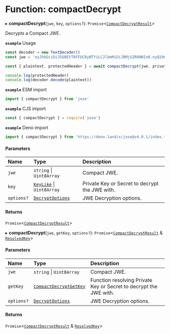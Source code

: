 # Function: compactDecrypt

▸ **compactDecrypt**(`jwe`, `key`, `options?`): `Promise`<[`CompactDecryptResult`](../interfaces/types.CompactDecryptResult.md)\>

Decrypts a Compact JWE.

**`example`** Usage
```js
const decoder = new TextDecoder()
const jwe = 'eyJhbGciOiJSU0EtT0FFUC0yNTYiLCJlbmMiOiJBMjU2R0NNIn0.nyQ19eq9ogh9wA7fFtnI2oouzy5_8b5DeLkoRMfi2yijgfTs2zEnayCEofz_qhnL-nwszabd9qUeHv0-IwvhhJJS7GUJOU3ikiIe42qcIAFme1A_Fo9CTxw4XTOy-I5qanl8So91u6hwfyN1VxAqVLsSE7_23EC-gfGEg_5znew9PyXXsOIE-K_HH7IQowRrlZ1X_bM_Liu53RzDpLDvRz59mp3S8L56YqpM8FexFGTGpEaoTcEIst375qncYt3-79IVR7gZN1RWsWgjPatfvVbnh74PglQcATSf3UUhaW0OAKn6q7r3PDx6DIKQ35bgHQg5QopuN00eIfLQL2trGw.W3grIVj5HVuAb76X.6PcuDe5D6ttWFYyv0oqqdDXfI2R8wBg1F2Q80UUA_Gv8eEimNWfxIWdLxrjzgQGSvIhxmFKuLM0.a93_Ug3uZHuczj70Zavx8Q'

const { plaintext, protectedHeader } = await compactDecrypt(jwe, privateKey)

console.log(protectedHeader)
console.log(decoder.decode(plaintext))
```

**`example`** ESM import
```js
import { compactDecrypt } from 'jose'
```

**`example`** CJS import
```js
const { compactDecrypt } = require('jose')
```

**`example`** Deno import
```js
import { compactDecrypt } from 'https://deno.land/x/jose@v4.0.1/index.ts'
```

#### Parameters

| Name | Type | Description |
| :------ | :------ | :------ |
| `jwe` | `string` \| `Uint8Array` | Compact JWE. |
| `key` | [`KeyLike`](../types/types.KeyLike.md) \| `Uint8Array` | Private Key or Secret to decrypt the JWE with. |
| `options?` | [`DecryptOptions`](../interfaces/types.DecryptOptions.md) | JWE Decryption options. |

#### Returns

`Promise`<[`CompactDecryptResult`](../interfaces/types.CompactDecryptResult.md)\>

▸ **compactDecrypt**(`jwe`, `getKey`, `options?`): `Promise`<[`CompactDecryptResult`](../interfaces/types.CompactDecryptResult.md) & [`ResolvedKey`](../interfaces/types.ResolvedKey.md)\>

#### Parameters

| Name | Type | Description |
| :------ | :------ | :------ |
| `jwe` | `string` \| `Uint8Array` | Compact JWE. |
| `getKey` | [`CompactDecryptGetKey`](../interfaces/jwe_compact_decrypt.CompactDecryptGetKey.md) | Function resolving Private Key or Secret to decrypt the JWE with. |
| `options?` | [`DecryptOptions`](../interfaces/types.DecryptOptions.md) | JWE Decryption options. |

#### Returns

`Promise`<[`CompactDecryptResult`](../interfaces/types.CompactDecryptResult.md) & [`ResolvedKey`](../interfaces/types.ResolvedKey.md)\>
